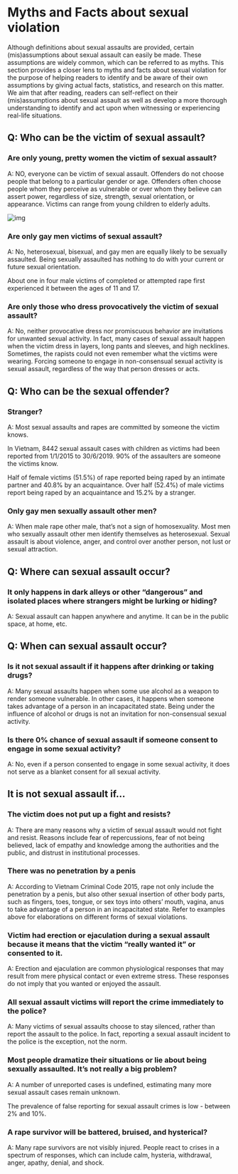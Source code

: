 # Myths and Facts about sexual violation 

Although definitions about sexual assaults are provided, certain (mis)assumptions about sexual assault can easily be made. These assumptions are widely common, which can be referred to as myths. This section provides a closer lens to myths and facts about sexual violation for the purpose of helping readers to identify and be aware of their own assumptions by giving actual facts, statistics, and research on this matter. We aim that after reading, readers can self-reflect on their (mis)assumptions about sexual assault as well as develop a more thorough understanding to identify and act upon when witnessing or experiencing real-life situations.  

## Q: Who can be the victim of sexual assault?  

### Are only young, pretty women the victim of sexual assault?  

A: NO, everyone can be victim of sexual assault. Offenders do not choose people that belong to a particular gender or age. Offenders often choose people whom they perceive as vulnerable or over whom they believe can assert power, regardless of size, strength, sexual orientation, or appearance. Victims can range from young children to elderly adults.  

![img](../media/myths_and_facts/victims_by_gender.png)

### Are only gay men victims of sexual assault?  

A: No, heterosexual, bisexual, and gay men are equally likely to be sexually assaulted. Being sexually assaulted has nothing to do with your current or future sexual orientation.  

About one in four male victims of completed or attempted rape first experienced it between the ages of 11 and 17.  

### Are only those who dress provocatively the victim of sexual assault?  

A: No, neither provocative dress nor promiscuous behavior are invitations for unwanted sexual activity. In fact, many cases of sexual assault happen when the victim dress in layers, long pants and sleeves, and high necklines. Sometimes, the rapists could not even remember what the victims were wearing. Forcing someone to engage in non-consensual sexual activity is sexual assault, regardless of the way that person dresses or acts.  
 

## Q: Who can be the sexual offender?  

### Stranger?  

A: Most sexual assaults and rapes are committed by someone the victim knows.  

In Vietnam, 8442 sexual assault cases with children as victims had been reported from 1/1/2015 to 30/6/2019. 90% of the assaulters are someone the victims know. 

Half of female victims (51.5%) of rape reported being raped by an intimate partner and 40.8% by an acquaintance. Over half (52.4%) of male victims report being raped by an acquaintance and 15.2% by a stranger.  

### Only gay men sexually assault other men?  

A: When male rape other male, that’s not a sign of homosexuality. Most men who sexually assault other men identify themselves as heterosexual. Sexual assault is about violence, anger, and control over another person, not lust or sexual attraction.  
 
## Q: Where can sexual assault occur? 

### It only happens in dark alleys or other “dangerous” and isolated places where strangers might be lurking or hiding?  

A: Sexual assault can happen anywhere and anytime. It can be in the public space, at home, etc.  
 

## Q: When can sexual assault occur?  

### Is it not sexual assault if it happens after drinking or taking drugs?  

A: Many sexual assaults happen when some use alcohol as a weapon to render someone vulnerable. In other cases, it happens when someone takes advantage of a person in an incapacitated state. Being under the influence of alcohol or drugs is not an invitation for non-consensual sexual activity. 

### Is there 0% chance of sexual assault if someone consent to engage in some sexual activity?  

A: No, even if a person consented to engage in some sexual activity, it does not serve as a blanket consent for all sexual activity.  


## It is not sexual assault if… 

### The victim does not put up a fight and resists?  

A: There are many reasons why a victim of sexual assault would not fight and resist. Reasons include fear of repercussions, fear of not being believed, lack of empathy and knowledge among the authorities and the public, and distrust in institutional processes.  

### There was no penetration by a penis  

A: According to Vietnam Criminal Code 2015, rape not only include the penetration by a penis, but also other sexual insertion of other body parts, such as fingers, toes, tongue, or sex toys into others’ mouth, vagina, anus to take advantage of a person in an incapacitated state. Refer to examples above for elaborations on different forms of sexual violations.  

### Victim had erection or ejaculation during a sexual assault because it means that the victim “really wanted it” or consented to it.  

A: Erection and ejaculation are common physiological responses that may result from mere physical contact or even extreme stress. These responses do not imply that you wanted or enjoyed the assault.  

### All sexual assault victims will report the crime immediately to the police?  

A: Many victims of sexual assaults choose to stay silenced, rather than report the assault to the police. In fact, reporting a sexual assault incident to the police is the exception, not the norm. 

### Most people dramatize their situations or lie about being sexually assaulted. It’s not really a big problem?  

A: A number of unreported cases is undefined, estimating many more sexual assault cases remain unknown. 

The prevalence of false reporting for sexual assault crimes is low - between 2% and 10%.  

### A rape survivor will be battered, bruised, and hysterical?  

A: Many rape survivors are not visibly injured. People react to crises in a spectrum of responses, which can include calm, hysteria, withdrawal, anger, apathy, denial, and shock. 